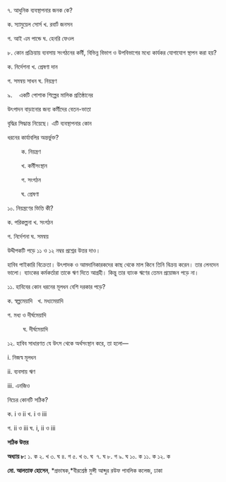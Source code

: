 ৭. আধুনিক ব্যবস্থাপনার জনক কে?

ক. স্যামুয়েল সোর্স খ. রবার্ট জনসন 

গ. আই এম পান্ডে ঘ. হেনরি ফেওল

৮. কোন প্রক্রিয়ায় ব্যবসায় সংগঠনের কর্মী, বিভিন্ন বিভাগ ও উপবিভাগের মধ্যে কার্যকর যোগাযোগ স্থাপন করা হয়?

ক. নির্দেশনা খ. প্রেষণা দান 

গ. সমন্বয় সাধন ঘ. নিয়ন্ত্রণ

৯.    একটি পোশাক শিল্পের মালিক প্রতিষ্ঠানের 

উৎপাদন বাড়ানোর জন্য কর্মীদের বেতন-ভাতা 

বৃদ্ধির সিদ্ধান্ত নিয়েছে। এটি ব্যবস্থাপনার কোন 

ধরনের কার্যাবলির অন্তর্ভুক্ত? 

        ক. নিয়ন্ত্রণ

        খ. কর্মীসংস্থান

        গ. সংগঠন

        ঘ. প্রেষণা

১০. নিয়ন্ত্রণের ভিত্তি কী?

ক. পরিকল্পনা খ. সংগঠন 

গ. নির্দেশনা ঘ. সমন্বয়

উদ্দীপকটি পড়ে ১১ ও ১২ নম্বর প্রশ্নের উত্তর দাও।

হাবিব পাইকারি বিক্রেতা। উৎপাদক ও আমদানিকারকদের কাছ থেকে মাল কিনে তিনি বিক্রয় করেন। তার লেনদেন ভালো। ব্যাংকের কর্মকর্তারা তাকে ঋণ দিতে আগ্রহী। কিন্তু তার ব্যাংক ঋণের তেমন প্রয়োজন পড়ে না।

১১. হাবিবের কোন ধরনের মূলধন বেশি দরকার পড়ে?

ক. স্বল্পমেয়াদি   খ. মধ্যমেয়াদি 

গ. মধ্য ও দীর্ঘমেয়াদি 

         ঘ. দীর্ঘমেয়াদি

১২. হাবিব সাধারণত যে উৎস থেকে অর্থসংস্থান করে, তা হলো—

i\. নিজস্ব মূলধন 

ii\. ব্যবসায় ঋণ 

iii\. এনজিও 

নিচের কোনটি সঠিক?

ক. i ও ii খ. i ও iii 

গ. ii ও iii ঘ. i, ii ও iii

**সঠিক উত্তর**

**অধ্যায় ৮:** ১. ক ২. খ ৩. ঘ ৪. গ ৫. খ ৬. ঘ  ৭. ঘ ৮. গ ৯. ঘ ১০. ক ১১. ক ১২. ক

**মো. আলতাফ হোসেন**, *প্রভাষক,*বীরশ্রেষ্ঠ মুন্সী আব্দুর রউফ পাবলিক কলেজ, ঢাকা
